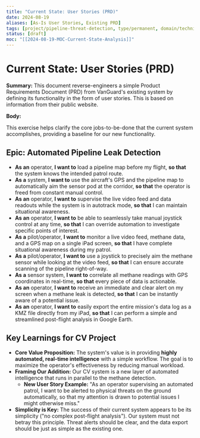 ```yaml
---
title: "Current State: User Stories (PRD)"
date: 2024-08-19
aliases: [As-Is User Stories, Existing PRD]
tags: [project/pipeline-threat-detection, type/permanent, domain/technical]
status: [draft]
moc: "[[2024-08-19-MOC-Current-State-Analysis]]"
---
```


# Current State: User Stories (PRD)

**Summary:** This document reverse-engineers a simple Product Requirements Document (PRD) from VanGuard's existing system by defining its functionality in the form of user stories. This is based on information from their public website.

**Body:**

This exercise helps clarify the core jobs-to-be-done that the current system accomplishes, providing a baseline for our new functionality.

## Epic: Automated Pipeline Leak Detection

*   **As an** operator, **I want to** load a pipeline map before my flight, **so that** the system knows the intended patrol route.
*   **As a** system, **I want to** use the aircraft's GPS and the pipeline map to automatically aim the sensor pod at the corridor, **so that** the operator is freed from constant manual control.
*   **As an** operator, **I want to** supervise the live video feed and data readouts while the system is in autotrack mode, **so that** I can maintain situational awareness.
*   **As an** operator, **I want to** be able to seamlessly take manual joystick control at any time, **so that** I can override automation to investigate specific points of interest.
*   **As a** pilot/operator, **I want to** monitor a live video feed, methane data, and a GPS map on a single iPad screen, **so that** I have complete situational awareness during my patrol.
*   **As a** pilot/operator, **I want to** use a joystick to precisely aim the methane sensor while looking at the video feed, **so that** I can ensure accurate scanning of the pipeline right-of-way.
*   **As a** sensor system, **I want to** correlate all methane readings with GPS coordinates in real-time, **so that** every piece of data is actionable.
*   **As an** operator, **I want to** receive an immediate and clear alert on my screen when a methane leak is detected, **so that** I can be instantly aware of a potential issue.
*   **As an** operator, **I want to** easily export the entire mission's data log as a KMZ file directly from my iPad, **so that** I can perform a simple and streamlined post-flight analysis in Google Earth.

## Key Learnings for CV Project
*   **Core Value Proposition:** The system's value is in providing **highly automated, real-time intelligence** with a simple workflow. The goal is to maximize the operator's effectiveness by reducing manual workload.
*   **Framing Our Addition:** Our CV system is a new layer of automated intelligence that runs in parallel to the methane detection.
    *   **New User Story Example:** "As an operator supervising an automated patrol, I want to be alerted to physical threats on the ground automatically, so that my attention is drawn to potential issues I might otherwise miss."
*   **Simplicity is Key:** The success of their current system appears to be its simplicity ("no complex post-flight analysis"). Our system must not betray this principle. Threat alerts should be clear, and the data export should be just as simple as the existing one.
